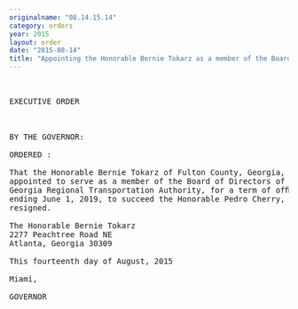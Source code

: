 ```yaml
---
originalname: "08.14.15.14"
category: orders
year: 2015
layout: order
date: "2015-08-14"
title: "Appointing the Honorable Bernie Tokarz as a member of the Board of Directors of the Georgia Regional Transportation Authority"
---
```

<pre>
 

EXECUTIVE ORDER

 

BY THE GOVERNOR:

ORDERED :

That the Honorable Bernie Tokarz of Fulton County, Georgia, is
appointed to serve as a member of the Board of Directors of the
Georgia Regional Transportation Authority, for a term of ofﬁce
ending June 1, 2019, to succeed the Honorable Pedro Cherry, who
resigned.

The Honorable Bernie Tokarz
2277 Peachtree Road NE
Atlanta, Georgia 30309

This fourteenth day of August, 2015

Miami,

GOVERNOR

 

</pre>
